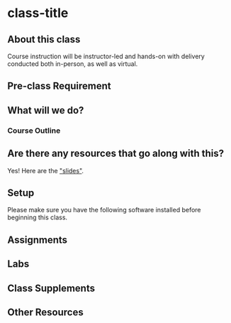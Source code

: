# class-title

## About this class

Course instruction will be instructor-led and hands-on with delivery conducted both in-person, as well as virtual.

## Pre-class Requirement

## What will we do?

### Course Outline

## Are there any resources that go along with this?
Yes! Here are the ["slides"](#).

## Setup
Please make sure you have the following software installed before beginning this class.

## Assignments

## Labs

## Class Supplements

## Other Resources

